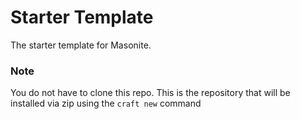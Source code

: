 # Starter Template

The starter template for Masonite.

### Note

You do not have to clone this repo. This is the repository that will be installed via zip using the `craft new` command